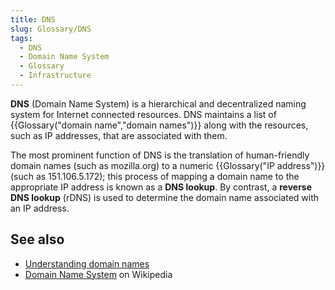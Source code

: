 ```yaml
---
title: DNS
slug: Glossary/DNS
tags:
  - DNS
  - Domain Name System
  - Glossary
  - Infrastructure
---
```


**DNS** (Domain Name System) is a hierarchical and decentralized naming system for Internet connected resources. DNS maintains a list of {{Glossary("domain name","domain names")}} along with the resources, such as IP addresses, that are associated with them.

The most prominent function of DNS is the translation of human-friendly domain names (such as mozilla.org) to a numeric {{Glossary("IP address")}} (such as 151.106.5.172); this process of mapping a domain name to the appropriate IP address is known as a **DNS lookup**. By contrast, a **reverse DNS lookup** (rDNS) is used to determine the domain name associated with an IP address.

## See also

- [Understanding domain names](/en-US/docs/Learn/Common_questions/What_is_a_domain_name)
- [Domain Name System](https://en.wikipedia.org/wiki/Domain_Name_System) on Wikipedia
